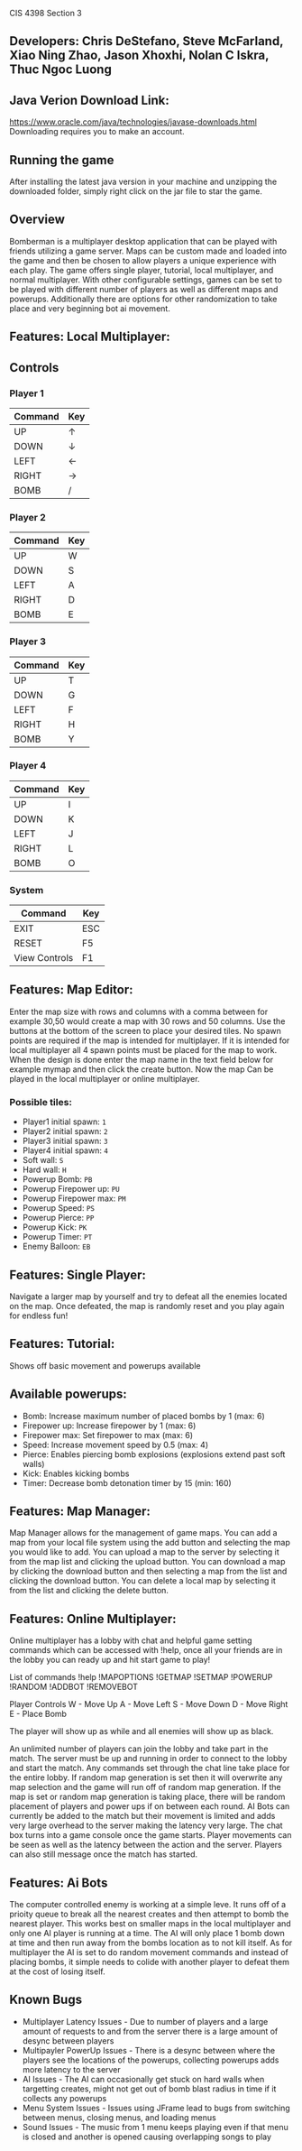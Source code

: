  CIS 4398 Section 3

## Developers: Chris DeStefano, Steve McFarland, Xiao Ning Zhao, Jason Xhoxhi, Nolan C Iskra, Thuc Ngoc Luong

## Java Verion Download Link:
https://www.oracle.com/java/technologies/javase-downloads.html
Downloading requires you to make an account.

## Running the game
After installing the latest java version in your machine and unzipping the downloaded folder, simply right click on the jar file to star the game.

## Overview
Bomberman is a multiplayer desktop application that can be played with friends utilizing a game server. Maps can be custom made and loaded into the game and then be chosen to allow players a unique experience with each play. The game offers single player, tutorial, local multiplayer, and normal multiplayer. With other configurable settings, games can be set to be played with different number of players as well as different maps and powerups. Additionally there are options for other randomization to take place and very beginning bot ai movement.

## Features: Local Multiplayer:
## Controls
### Player 1
| Command | Key |
|---------|-----|
| UP      | ↑   |
| DOWN    | ↓   |
| LEFT    | ←   |
| RIGHT   | →   |
| BOMB    | /   |

### Player 2
| Command | Key |
|---------|-----|
| UP      | W   |
| DOWN    | S   |
| LEFT    | A   |
| RIGHT   | D   |
| BOMB    | E   |

### Player 3
| Command | Key |
|---------|-----|
| UP      | T   |
| DOWN    | G   |
| LEFT    | F   |
| RIGHT   | H   |
| BOMB    | Y   |

### Player 4
| Command | Key |
|---------|-----|
| UP      | I   |
| DOWN    | K   |
| LEFT    | J   |
| RIGHT   | L   |
| BOMB    | O   |

### System
| Command       | Key |
|---------------|-----|
| EXIT          | ESC |
| RESET         | F5  |
| View Controls | F1  |

## Features: Map Editor:
Enter the map size with rows and columns with a comma between for example 30,50 would create a map with 30 rows and 50 columns. Use the buttons at the bottom of the screen to place your desired tiles. No spawn points are required if the map is intended for multiplayer. If it is intended for local multiplayer all 4 spawn points must be placed for the map to work. When the design is done enter the map name in the text field below for example mymap and then click the create button. Now the map Can be played in the local multiplayer or online multiplayer.

### Possible tiles:
* Player1 initial spawn: `1`
* Player2 initial spawn: `2`
* Player3 initial spawn: `3`
* Player4 initial spawn: `4`
* Soft wall: `S`
* Hard wall: `H`
* Powerup Bomb: `PB`
* Powerup Firepower up: `PU`
* Powerup Firepower max: `PM`
* Powerup Speed: `PS`
* Powerup Pierce: `PP`
* Powerup Kick: `PK`
* Powerup Timer: `PT`
* Enemy Balloon: `EB`

## Features: Single Player:
Navigate a larger map by yourself and try to defeat all the enemies located on the map. Once defeated, the map is randomly reset and you play again for endless fun!

## Features: Tutorial:
Shows off basic movement and powerups available

## Available powerups:
* Bomb: Increase maximum number of placed bombs by 1 (max: 6)
* Firepower up: Increase firepower by 1 (max: 6)
* Firepower max: Set firepower to max (max: 6)
* Speed: Increase movement speed by 0.5 (max: 4)
* Pierce: Enables piercing bomb explosions (explosions extend past soft walls)
* Kick: Enables kicking bombs
* Timer: Decrease bomb detonation timer by 15 (min: 160)

## Features: Map Manager:
Map Manager allows for the management of game maps. You can add a map from your local file system using the add button and selecting the map you would like to add. You can upload a map to the server by selecting it from the map list and clicking the upload button. You can download a map by clicking the download button and then selecting a map from the list and clicking the download button. You can delete a local map by selecting it from the list and clicking the delete button.

## Features: Online Multiplayer:
Online multiplayer has a lobby with chat and helpful game setting commands which can be accessed with !help, once all your friends are in the lobby you can ready up and hit start game to play!

List of commands
!help
!MAPOPTIONS
!GETMAP
!SETMAP <mapname>
!POWERUP
!RANDOM
!ADDBOT
!REMOVEBOT

Player Controls
W - Move Up
A - Move Left
S - Move Down
D - Move Right
E - Place Bomb

The player will show up as while and all enemies will show up as black.

An unlimited number of players can join the lobby and take part in the match. The server must be up and running in order to connect to the lobby and start the match. Any commands set through the chat line take place for the entire lobby. If random map generation is set then it will overwrite any map selection and the game will run off of random map generation. If the map is set or random map generation is taking place, there will be random placement of players and power ups if on between each round. AI Bots can currently be added to the match but their movement is limited and adds very large overhead to the server making the latency very large. The chat box turns into a game console once the game starts. Player movements can be seen as well as the latency between the action and the server. Players can also still message once the match has started.

## Features: Ai Bots
The computer controlled enemy is working at a simple leve. It runs off of a prioity queue to break all the nearest creates and then attempt to bomb the nearest player. This works best on smaller maps in the local multiplayer and only one AI player is running at a time. The AI will only place 1 bomb down at time and then run away from the bombs location as to not kill itself. As for multiplayer the AI is set to do random movement commands and instead of placing bombs, it simple needs to colide with another player to defeat them at the cost of losing itself. 

## Known Bugs
* Multiplayer Latency Issues - Due to number of players and a large amount of requests to and from the server there is a large amount of desync between players
* Multipayler PowerUp Issues - There is a desync between where the players see the locations of the powerups, collecting powerups adds more latency to the server
* AI Issues - The AI can occasionally get stuck on hard walls when targetting creates, might not get out of bomb blast radius in time if it collects any powerups
* Menu System Issues - Issues using JFrame lead to bugs from switching between menus, closing menus, and loading menus
* Sound Issues - The music from 1 menu keeps playing even if that menu is closed and another is opened causing overlapping songs to play
